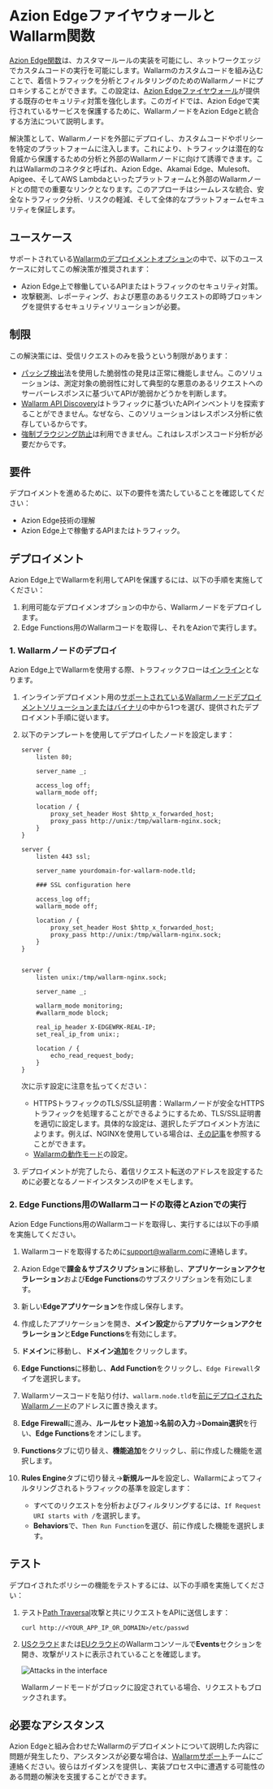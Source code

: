 [ptrav-attack-docs]:                ../../attacks-vulns-list.md#path-traversal
[attacks-in-ui-image]:              ../../images/admin-guides/test-attacks-quickstart-sqli-xss.png

# Azion EdgeファイヤウォールとWallarm関数

[Azion Edge関数](https://www.azion.com/en/products/edge-functions/)は、カスタマールールの実装を可能にし、ネットワークエッジでカスタムコードの実行を可能にします。Wallarmのカスタムコードを組み込むことで、着信トラフィックを分析とフィルタリングのためのWallarmノードにプロキシすることができます。この設定は、[Azion Edgeファイヤウォール](https://www.azion.com/en/products/edge-firewall/)が提供する既存のセキュリティ対策を強化します。このガイドでは、Azion Edgeで実行されているサービスを保護するために、WallarmノードをAzion Edgeと統合する方法について説明します。

解決策として、Wallarmノードを外部にデプロイし、カスタムコードやポリシーを特定のプラットフォームに注入します。これにより、トラフィックは潜在的な脅威から保護するための分析と外部のWallarmノードに向けて誘導できます。これはWallarmのコネクタと呼ばれ、Azion Edge、Akamai Edge、Mulesoft、Apigee、そしてAWS Lambdaといったプラットフォームと外部のWallarmノードとの間での重要なリンクとなります。このアプローチはシームレスな統合、安全なトラフィック分析、リスクの軽減、そして全体的なプラットフォームセキュリティを保証します。

## ユースケース

サポートされている[Wallarmのデプロイメントオプション](../supported-deployment-options.md)の中で、以下のユースケースに対してこの解決策が推奨されます：

* Azion Edge上で稼働しているAPIまたはトラフィックのセキュリティ対策。
* 攻撃観測、レポーティング、および悪意のあるリクエストの即時ブロッキングを提供するセキュリティソリューションが必要。

## 制限

この解決策には、受信リクエストのみを扱うという制限があります：

* [パッシブ検出](../../about-wallarm/detecting-vulnerabilities.md#passive-detection)法を使用した脆弱性の発見は正常に機能しません。このソリューションは、測定対象の脆弱性に対して典型的な悪意のあるリクエストへのサーバーレスポンスに基づいてAPIが脆弱かどうかを判断します。
* [Wallarm API Discovery](../../api-discovery/overview.md)はトラフィックに基づいたAPIインベントリを探索することができません。なぜなら、このソリューションはレスポンス分析に依存しているからです。
* [強制ブラウジング防止](../../admin-en/configuration-guides/protecting-against-bruteforce.md)は利用できません。これはレスポンスコード分析が必要だからです。

## 要件

デプロイメントを進めるために、以下の要件を満たしていることを確認してください：

* Azion Edge技術の理解
* Azion Edge上で稼働するAPIまたはトラフィック。

## デプロイメント

Azion Edge上でWallarmを利用してAPIを保護するには、以下の手順を実施してください：

1. 利用可能なデプロイメンオプションの中から、Wallarmノードをデプロイします。
1. Edge Functions用のWallarmコードを取得し、それをAzionで実行します。

### 1. Wallarmノードのデプロイ

Azion Edge上でWallarmを使用する際、トラフィックフローは[インライン](../inline/overview.md)となります。

1. インラインデプロイメント用の[サポートされているWallarmノードデプロイメントソリューションまたはバイナリ](../supported-deployment-options.md#in-line)の中から1つを選び、提供されたデプロイメント手順に従います。
1. 以下のテンプレートを使用してデプロイしたノードを設定します：

    ```
    server {
        listen 80;

        server_name _;

        access_log off;
        wallarm_mode off;

        location / {
            proxy_set_header Host $http_x_forwarded_host;
            proxy_pass http://unix:/tmp/wallarm-nginx.sock;
        }
    }

    server {
        listen 443 ssl;

        server_name yourdomain-for-wallarm-node.tld;

        ### SSL configuration here

        access_log off;
        wallarm_mode off;

        location / {
            proxy_set_header Host $http_x_forwarded_host;
            proxy_pass http://unix:/tmp/wallarm-nginx.sock;
        }
    }


    server {
        listen unix:/tmp/wallarm-nginx.sock;
        
        server_name _;
        
        wallarm_mode monitoring;
        #wallarm_mode block;

        real_ip_header X-EDGEWRK-REAL-IP;
        set_real_ip_from unix:;

        location / {
            echo_read_request_body;
        }
    }
    ```

    次に示す設定に注意を払ってください：

    * HTTPSトラフィックのTLS/SSL証明書：Wallarmノードが安全なHTTPSトラフィックを処理することができるようにするため、TLS/SSL証明書を適切に設定します。具体的な設定は、選択したデプロイメント方法によります。例えば、NGINXを使用している場合は、[その記事](https://docs.nginx.com/nginx/admin-guide/security-controls/terminating-ssl-http/)を参照することができます。
    * [Wallarmの動作モード](../../admin-en/configure-wallarm-mode.md)の設定。
1. デプロイメントが完了したら、着信リクエスト転送のアドレスを設定するために必要となるノードインスタンスのIPをメモします。

### 2. Edge Functions用のWallarmコードの取得とAzionでの実行

Azion Edge Functions用のWallarmコードを取得し、実行するには以下の手順を実施してください。

1. Wallarmコードを取得するために[support@wallarm.com](mailto:support@wallarm.com)に連絡します。
1. Azion Edgeで**課金＆サブスクリプション**に移動し、**アプリケーションアクセラレーション**および**Edge Functions**のサブスクリプションを有効にします。
1. 新しい**Edgeアプリケーション**を作成し保存します。
1. 作成したアプリケーションを開き、**メイン設定**から**アプリケーションアクセラレーション**と**Edge Functions**を有効にします。
1. **ドメイン**に移動し、**ドメイン追加**をクリックします。
1. **Edge Functions**に移動し、**Add Function**をクリックし、`Edge Firewall`タイプを選択します。
1. Wallarmソースコードを貼り付け、`wallarm.node.tld`を[前にデプロイされたWallarmノード](#1-wallarm-nodeのデプロイ)のアドレスに置き換えます。
1. **Edge Firewall**に進み、**ルールセット追加**→**名前の入力**→**Domain選択**を行い、**Edge Functions**をオンにします。
1. **Functions**タブに切り替え、**機能追加**をクリックし、前に作成した機能を選択します。
1. **Rules Engine**タブに切り替え→**新規ルール**を設定し、Wallarmによってフィルタリングされるトラフィックの基準を設定します：

    * すべてのリクエストを分析およびフィルタリングするには、`If Request URI starts with /`を選択します。
    * **Behaviors**で、`Then Run Function`を選び、前に作成した機能を選択します。

## テスト

デプロイされたポリシーの機能をテストするには、以下の手順を実施してください：

1. テスト[Path Traversal][ptrav-attack-docs]攻撃と共にリクエストをAPIに送信します：

    ```
    curl http://<YOUR_APP_IP_OR_DOMAIN>/etc/passwd
    ```
1. [USクラウド](https://us1.my.wallarm.com/search)または[EUクラウド](https://my.wallarm.com/search)のWallarmコンソールで**Events**セクションを開き、攻撃がリストに表示されていることを確認します。
    
    ![Attacks in the interface][attacks-in-ui-image]

    Wallarmノードモードがブロックに設定されている場合、リクエストもブロックされます。

## 必要なアシスタンス

Azion Edgeと組み合わせたWallarmのデプロイメントについて説明した内容に問題が発生したり、アシスタンスが必要な場合は、[Wallarmサポート](mailto:support@wallarm.com)チームにご連絡ください。彼らはガイダンスを提供し、実装プロセス中に遭遇する可能性のある問題の解決を支援することができます。